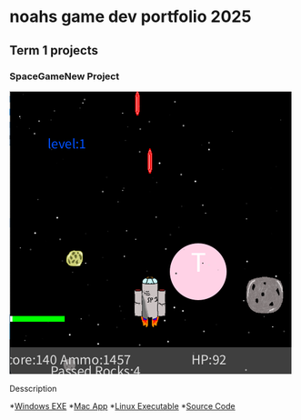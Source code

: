 # noahs  game dev portfolio 2025

## Term 1 projects

### SpaceGameNew Project

![SpaceGameNew](https://github.com/9643339-sudo/Noah-Norton/blob/main/images/spacegame.png?raw=true)

Desscription

*[Windows EXE]()
*[Mac App](https://github.com/9643339-sudo/Noah-Norton/blob/main/src/SpaceGameNew/macos-aarch64.zip)
*[Linux Executable]()
*[Source Code]()
